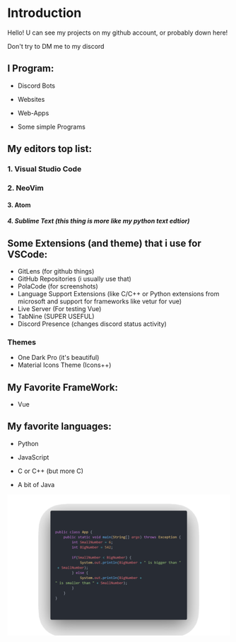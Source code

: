# Introduction

Hello! U can see my projects on my github account, or probably down here!

Don't try to DM me to my discord

## I Program:

- Discord Bots

- Websites

- Web-Apps

- Some simple Programs

## My editors top list:

### 1. Visual Studio Code

### 2. NeoVim

#### 3. Atom

##### 4. Sublime Text (this thing is more like my python text edtior)

## Some Extensions (and theme) that i use for VSCode:
- GitLens (for github things)
- GitHub Repositories (i usually use that)
- PolaCode (for screenshots)
- Language Support Extensions (like C/C++ or Python extensions from microsoft and support for frameworks like vetur for vue)
- Live Server (For testing Vue)
- TabNine (SUPER USEFUL)
- Discord Presence (changes discord status activity)

### Themes
- One Dark Pro (it's beautiful)
- Material Icons Theme (Icons++)


## My Favorite FrameWork:
- Vue


## My favorite languages:

- Python

- JavaScript

- C or C++ (but more C)

- A bit of Java

![](https://github.com/HankB-o-t/HankB-o-t/blob/main/Java%20Code.png)
